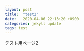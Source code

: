 ```yaml
---
layout: post
title:  "test2"
date:   2020-04-06 22:13:20 +0900
categories: jekyll update
tags: test
---
```

テスト用ページ2
